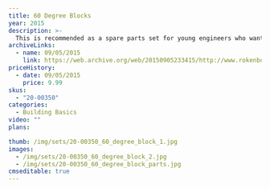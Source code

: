 ```yaml
---
title: 60 Degree Blocks
year: 2015
description: >-
  This is recommended as a spare parts set for young engineers who want to add more dimension to their systems. Typically used to replace lost or broken pieces.
archiveLinks:
  - name: 09/05/2015
    link: https://web.archive.org/web/20150905233415/http://www.rokenbok.com/shop/spare-parts/60-degree-blocks
priceHistory:
  - date: 09/05/2015
    price: 9.99
skus:
  - "20-00350"
categories: 
  - Building Basics
video: ""
plans:

thumb: /img/sets/20-00350_60_degree_block_1.jpg
images:
  - /img/sets/20-00350_60_degree_block_2.jpg
  - /img/sets/20-00350_60_degree_block_parts.jpg
cmseditable: true
---
```

